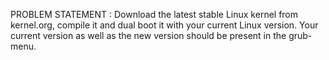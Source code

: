 PROBLEM STATEMENT : Download the latest stable Linux kernel from kernel.org, compile it and dual boot it with
your current Linux version. Your current version as well as the new version should be
present in the grub-menu.
